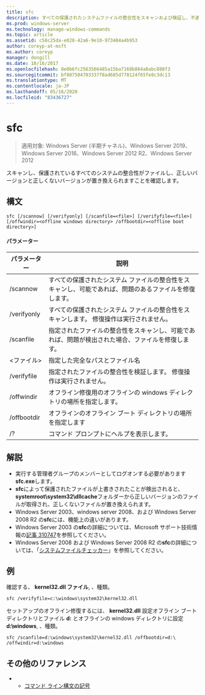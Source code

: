 ```yaml
---
title: sfc
description: すべての保護されたシステムファイルの整合性をスキャンおよび検証し、不適切なバージョンを正しいバージョンに置き換える sfc のリファレンストピックです。
ms.prod: windows-server
ms.technology: manage-windows-commands
ms.topic: article
ms.assetid: c58c25da-e028-42a6-9e10-973484a4b953
author: coreyp-at-msft
ms.author: coreyp
manager: dongill
ms.date: 10/16/2017
ms.openlocfilehash: 8e0b6fc2563566485a15ba7168b864a8abc888f3
ms.sourcegitcommit: bf887504703337f8ad685d778124f65fe8c3dc13
ms.translationtype: MT
ms.contentlocale: ja-JP
ms.lasthandoff: 05/16/2020
ms.locfileid: "83436727"
---
```

# <a name="sfc"></a>sfc

> 適用対象: Windows Server (半期チャネル)、Windows Server 2019、Windows Server 2016、Windows Server 2012 R2、Windows Server 2012

スキャンし、保護されているすべてのシステムの整合性がファイルし、正しいバージョンと正しくないバージョンが置き換えられますことを確認します。


## <a name="syntax"></a>構文
```
sfc [/scannow] [/verifyonly] [/scanfile=<file>] [/verifyfile=<file>] [/offwindir=<offline windows directory> /offbootdir=<offline boot directory>]
```

#### <a name="parameters"></a>パラメーター
|パラメーター|説明|
|-------|--------|
|/scannow|すべての保護されたシステム ファイルの整合性をスキャンし、可能であれば、問題のあるファイルを修復します。|
|/verifyonly|すべての保護されたシステム ファイルの整合性をスキャンします。 修復操作は実行されません。|
|/scanfile|指定されたファイルの整合性をスキャンし、可能であれば、問題が検出された場合、ファイルを修復します。|
|\<ファイル>|指定した完全なパスとファイル名|
|/verifyfile|指定されたファイルの整合性を検証します。 修復操作は実行されません。|
|/offwindir|オフライン修復用のオフラインの windows ディレクトリの場所を指定します。|
|/offbootdir|オフラインのオフライン ブート ディレクトリの場所を指定します|
|/?|コマンド プロンプトにヘルプを表示します。|

## <a name="remarks"></a>解説
-   実行する管理者グループのメンバーとしてログオンする必要があります **sfc.exe**します。
-   **sfc**によって保護されたファイルが上書きされたことが検出されると、 **systemroot\system32\dllcache**フォルダーから正しいバージョンのファイルが取得され、正しくないファイルが置き換えられます。
-   Windows Server 2003、windows server 2008、および Windows Server 2008 R2 の**sfc**には、機能上の違いがあります。
-   Windows Server 2003 の**sfc**の詳細については、Microsoft サポート技術情報の[記事 310747](https://go.microsoft.com/fwlink/?LinkId=227069)を参照してください。
-   Windows Server 2008 および Windows Server 2008 R2 の**sfc**の詳細については、「[システムファイルチェッカー](https://go.microsoft.com/fwlink/?LinkId=227071)」を参照してください。

## <a name="examples"></a>例
確認する、 **kernel32.dll ファイル**, 、種類。
```
sfc /verifyfile=c:\windows\system32\kernel32.dll
```
セットアップのオフライン修復するには、 **kernel32.dll** 設定オフライン ブート ディレクトリとファイル **d:** とオフラインの windows ディレクトリに設定 **d:\windows**, 、種類。
```
sfc /scanfile=d:\windows\system32\kernel32.dll /offbootdir=d:\ /offwindir=d:\windows
```

## <a name="additional-references"></a>その他のリファレンス
-   - [コマンド ライン構文の記号](command-line-syntax-key.md)

